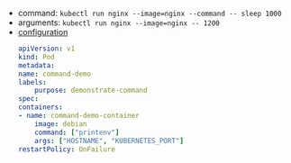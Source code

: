 - command: `kubectl run nginx --image=nginx --command -- sleep 1000`  
- arguments: `kubectl run nginx --image=nginx -- 1200`  
- [configuration](https://kubernetes.io/docs/tasks/inject-data-application/define-command-argument-container/)  
    ``` yaml
    apiVersion: v1
    kind: Pod
    metadata:
    name: command-demo
    labels:
        purpose: demonstrate-command
    spec:
    containers:
    - name: command-demo-container
        image: debian
        command: ["printenv"]
        args: ["HOSTNAME", "KUBERNETES_PORT"]
    restartPolicy: OnFailure
    ```